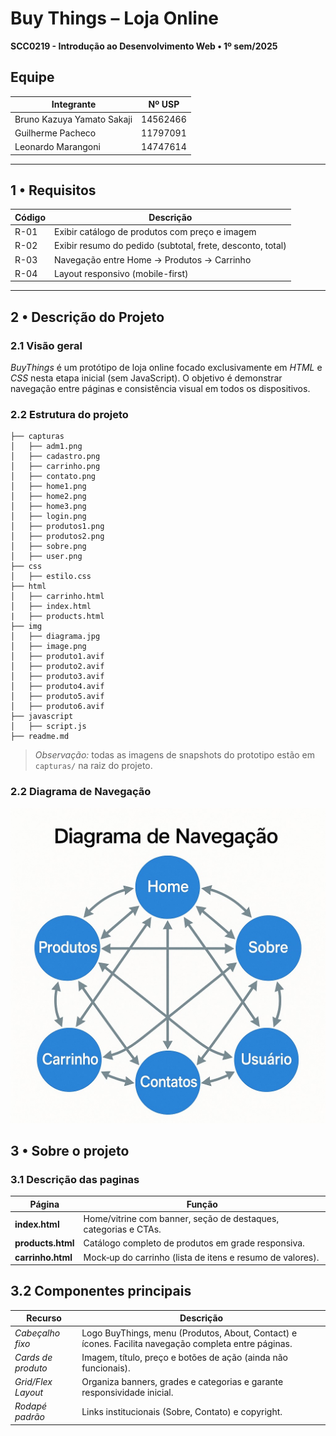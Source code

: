 # Buy Things – Loja Online  
**SCC0219 - Introdução ao Desenvolvimento Web • 1º sem/2025**

## Equipe
| Integrante | Nº USP |
|------------|--------|
| Bruno Kazuya Yamato Sakaji | 14562466 |
| Guilherme Pacheco | 11797091 |
| Leonardo Marangoni | 14747614 |

---

## 1 • Requisitos

| Código | Descrição|
|--------|-----------|
| R-01 | Exibir catálogo de produtos com preço e imagem |
| R-02 | Exibir resumo do pedido (subtotal, frete, desconto, total) |
| R-03 | Navegação entre Home → Produtos → Carrinho |
| R-04 | Layout responsivo (mobile-first) |

---

## 2 • Descrição do Projeto

### 2.1 Visão geral
*BuyThings* é um protótipo de loja online focado exclusivamente em *HTML* e *CSS* nesta etapa inicial (sem JavaScript). O objetivo é demonstrar navegação entre páginas e consistência visual em todos os dispositivos.


### 2.2 Estrutura do projeto
```
├── capturas
│   ├── adm1.png
│   ├── cadastro.png
│   ├── carrinho.png
│   ├── contato.png
│   ├── home1.png
│   ├── home2.png
│   ├── home3.png
│   ├── login.png
│   ├── produtos1.png
│   ├── produtos2.png
│   ├── sobre.png
│   ├── user.png
├── css
│   ├── estilo.css
├── html
│   ├── carrinho.html
│   ├── index.html
|   ├── products.html
├── img
│   ├── diagrama.jpg
│   ├── image.png
│   ├── produto1.avif
│   ├── produto2.avif
│   ├── produto3.avif
│   ├── produto4.avif
│   ├── produto5.avif
│   ├── produto6.avif
├── javascript
│   ├── script.js
├── readme.md
```

> *Observação:* todas as imagens de snapshots do prototipo estão em `capturas/` na raiz do projeto.


### 2.2 Diagrama de Navegação
![Diagrama de navegação](img/diagrama.jpg)

## 3 • Sobre o projeto

### 3.1 Descrição das paginas
|Página             | Função                                          | 
|--------------------|-------------------------------------------------|
| **index.html**   | Home/vitrine com banner, seção de destaques, categorias e CTAs. |
| **products.html**| Catálogo completo de produtos em grade responsiva. | 
| **carrinho.html**| Mock‑up do carrinho (lista de itens e resumo de valores). |

## 3.2 Componentes principais

| Recurso                | Descrição                                                         |
|------------------------|-------------------------------------------------------------------|
| *Cabeçalho fixo*     | Logo BuyThings, menu (Produtos, About, Contact) e ícones. Facilita navegação completa entre páginas. |
| *Cards de produto*   | Imagem, título, preço e botões de ação (ainda não funcionais). |
| *Grid/Flex Layout*   | Organiza banners, grades e categorias e garante responsividade inicial. |
| *Rodapé padrão*      | Links institucionais (Sobre, Contato) e copyright. |

